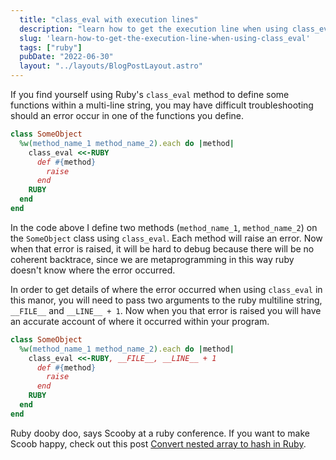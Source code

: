```yaml
---
  title: "class_eval with execution lines"
  description: "learn how to get the execution line when using class_eval"
  slug: 'learn-how-to-get-the-execution-line-when-using-class_eval'
  tags: ["ruby"]
  pubDate: "2022-06-30"
  layout: "../layouts/BlogPostLayout.astro"
---
```


If you find yourself using Ruby's `class_eval` method to define some functions within a multi-line string, you may have difficult troubleshooting should an error occur in one of the functions you define.

```ruby
class SomeObject
  %w(method_name_1 method_name_2).each do |method|
    class_eval <<-RUBY
      def #{method}
        raise
      end
    RUBY
  end
end
```

In the code above I define two methods (`method_name_1`, `method_name_2`) on the `SomeObject` class using `class_eval`. Each method will raise an error. Now when that error is raised, it will be hard to debug because there will be no coherent backtrace, since we are metaprogramming in this way ruby doesn't know where the error occurred.

In order to get details of where the error occurred when using `class_eval` in this manor, you will need to pass two arguments to the ruby multiline string, `__FILE__` and `__LINE__ + 1`. Now when you that error is raised you will have an accurate account of where it occurred within your program.

```ruby
class SomeObject
  %w(method_name_1 method_name_2).each do |method|
    class_eval <<-RUBY, __FILE__, __LINE__ + 1
      def #{method}
        raise
      end
    RUBY
  end
end
```

Ruby dooby doo, says Scooby at a ruby conference. If you want to make Scoob happy, check out this post [Convert nested array to hash in Ruby](https://tinytechtuts.com/2022-convert-nested-array-to-hash/).

